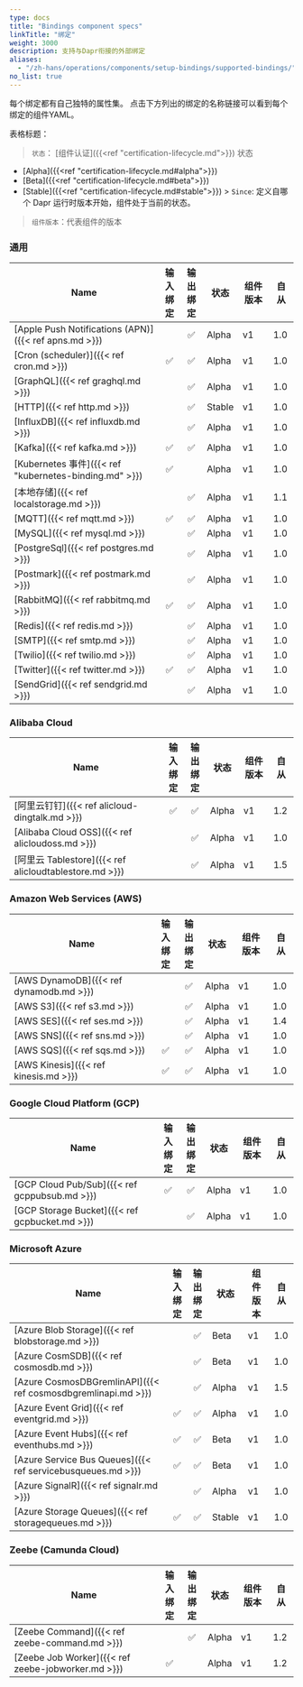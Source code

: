 ```yaml
---
type: docs
title: "Bindings component specs"
linkTitle: "绑定"
weight: 3000
description: 支持与Dapr衔接的外部绑定
aliases:
  - "/zh-hans/operations/components/setup-bindings/supported-bindings/"
no_list: true
---
```


每个绑定都有自己独特的属性集。 点击下方列出的绑定的名称链接可以看到每个绑定的组件YAML。


表格标题：

> `状态`： [组件认证]({{<ref "certification-lifecycle.md">}}) 状态
  - [Alpha]({{<ref "certification-lifecycle.md#alpha">}})
  - [Beta]({{<ref "certification-lifecycle.md#beta">}})
  - [Stable]({{<ref "certification-lifecycle.md#stable">}}) > `Since`: 定义自哪个 Dapr 运行时版本开始，组件处于当前的状态。

> `组件版本`：代表组件的版本
### 通用

| Name                                                  | 输入<br>绑定 | 输出<br>绑定 | 状态     | 组件版本 | 自从  |
| ----------------------------------------------------- |:--------------:|:--------------:| ------ | ---- | --- |
| [Apple Push Notifications (APN)]({{< ref apns.md >}}) |                |       ✅        | Alpha  | v1   | 1.0 |
| [Cron (scheduler)]({{< ref cron.md >}})               |       ✅        |       ✅        | Alpha  | v1   | 1.0 |
| [GraphQL]({{< ref graghql.md >}})                     |                |       ✅        | Alpha  | v1   | 1.0 |
| [HTTP]({{< ref http.md >}})                           |                |       ✅        | Stable | v1   | 1.0 |
| [InfluxDB]({{< ref influxdb.md >}})                   |                |       ✅        | Alpha  | v1   | 1.0 |
| [Kafka]({{< ref kafka.md >}})                         |       ✅        |       ✅        | Alpha  | v1   | 1.0 |
| [Kubernetes 事件]({{< ref "kubernetes-binding.md" >}})  |       ✅        |                | Alpha  | v1   | 1.0 |
| [本地存储]({{< ref localstorage.md >}})                   |                |       ✅        | Alpha  | v1   | 1.1 |
| [MQTT]({{< ref mqtt.md >}})                           |       ✅        |       ✅        | Alpha  | v1   | 1.0 |
| [MySQL]({{< ref mysql.md >}})                         |                |       ✅        | Alpha  | v1   | 1.0 |
| [PostgreSql]({{< ref postgres.md >}})                 |                |       ✅        | Alpha  | v1   | 1.0 |
| [Postmark]({{< ref postmark.md >}})                   |                |       ✅        | Alpha  | v1   | 1.0 |
| [RabbitMQ]({{< ref rabbitmq.md >}})                   |       ✅        |       ✅        | Alpha  | v1   | 1.0 |
| [Redis]({{< ref redis.md >}})                         |                |       ✅        | Alpha  | v1   | 1.0 |
| [SMTP]({{< ref smtp.md >}})                           |                |       ✅        | Alpha  | v1   | 1.0 |
| [Twilio]({{< ref twilio.md >}})                       |                |       ✅        | Alpha  | v1   | 1.0 |
| [Twitter]({{< ref twitter.md >}})                     |       ✅        |       ✅        | Alpha  | v1   | 1.0 |
| [SendGrid]({{< ref sendgrid.md >}})                   |                |       ✅        | Alpha  | v1   | 1.0 |

### Alibaba Cloud

| Name                                                | 输入<br>绑定 | 输出<br>绑定 | 状态    | 组件版本 | 自从  |
| --------------------------------------------------- |:--------------:|:--------------:| ----- | ---- | --- |
| [阿里云钉钉]({{< ref alicloud-dingtalk.md >}})           |       ✅        |       ✅        | Alpha | v1   | 1.2 |
| [Alibaba Cloud OSS]({{< ref alicloudoss.md >}})     |                |       ✅        | Alpha | v1   | 1.0 |
| [阿里云 Tablestore]({{< ref alicloudtablestore.md >}}) |                |       ✅        | Alpha | v1   | 1.5 |

### Amazon Web Services (AWS)

| Name                                    | 输入<br>绑定 | 输出<br>绑定 | 状态    | 组件版本 | 自从  |
| --------------------------------------- |:--------------:|:--------------:| ----- | ---- | --- |
| [AWS DynamoDB]({{< ref dynamodb.md >}}) |                |       ✅        | Alpha | v1   | 1.0 |
| [AWS S3]({{< ref s3.md >}})             |                |       ✅        | Alpha | v1   | 1.0 |
| [AWS SES]({{< ref ses.md >}})           |                |       ✅        | Alpha | v1   | 1.4 |
| [AWS SNS]({{< ref sns.md >}})           |                |       ✅        | Alpha | v1   | 1.0 |
| [AWS SQS]({{< ref sqs.md >}})           |       ✅        |       ✅        | Alpha | v1   | 1.0 |
| [AWS Kinesis]({{< ref kinesis.md >}})   |       ✅        |       ✅        | Alpha | v1   | 1.0 |

### Google Cloud Platform (GCP)

| Name                                           | 输入<br>绑定 | 输出<br>绑定 | 状态    | 组件版本 | 自从  |
| ---------------------------------------------- |:--------------:|:--------------:| ----- | ---- | --- |
| [GCP Cloud Pub/Sub]({{< ref gcppubsub.md >}})  |       ✅        |       ✅        | Alpha | v1   | 1.0 |
| [GCP Storage Bucket]({{< ref gcpbucket.md >}}) |                |       ✅        | Alpha | v1   | 1.0 |

### Microsoft Azure

| Name                                                          | 输入<br>绑定 | 输出<br>绑定 | 状态     | 组件版本 | 自从  |
| ------------------------------------------------------------- |:--------------:|:--------------:| ------ | ---- | --- |
| [Azure Blob Storage]({{< ref blobstorage.md >}})              |                |       ✅        | Beta   | v1   | 1.0 |
| [Azure CosmSDB]({{< ref cosmosdb.md >}})                      |                |       ✅        | Beta   | v1   | 1.0 |
| [Azure CosmosDBGremlinAPI]({{< ref cosmosdbgremlinapi.md >}}) |                |       ✅        | Alpha  | v1   | 1.5 |
| [Azure Event Grid]({{< ref eventgrid.md >}})                  |       ✅        |       ✅        | Alpha  | v1   | 1.0 |
| [Azure Event Hubs]({{< ref eventhubs.md >}})                  |       ✅        |       ✅        | Beta   | v1   | 1.0 |
| [Azure Service Bus Queues]({{< ref servicebusqueues.md >}})   |       ✅        |       ✅        | Beta   | v1   | 1.0 |
| [Azure SignalR]({{< ref signalr.md >}})                       |                |       ✅        | Alpha  | v1   | 1.0 |
| [Azure Storage Queues]({{< ref storagequeues.md >}})          |       ✅        |       ✅        | Stable | v1   | 1.0 |

### Zeebe (Camunda Cloud)

| Name                                               | 输入<br>绑定 | 输出<br>绑定 | 状态    | 组件版本 | 自从  |
| -------------------------------------------------- |:--------------:|:--------------:| ----- | ---- | --- |
| [Zeebe Command]({{< ref zeebe-command.md >}})      |                |       ✅        | Alpha | v1   | 1.2 |
| [Zeebe Job Worker]({{< ref zeebe-jobworker.md >}}) |       ✅        |                | Alpha | v1   | 1.2 |
